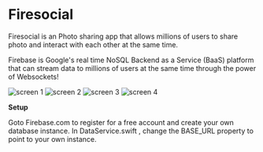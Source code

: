 # Firesocial
Firesocial is an Photo sharing  app that allows millions of users to share photo and interact with each other at the same time.

Firebase is Google's real time NoSQL Backend as a Service (BaaS) platform that can stream data to millions of users at the same time through the power of Websockets!


![screen 1](https://github.com/yusufkildan/Firesocial/blob/master/App%20Photos/1.png)
![screen 2](https://www.dropbox.com/home?preview=2.png)
![screen 3](https://www.dropbox.com/home?preview=3.png)
![screen 4](https://www.dropbox.com/home?preview=5.png)

**Setup**

Goto Firebase.com to register for a free account and create your own database instance. 
In DataService.swift , change the BASE_URL property to point to your own instance.
